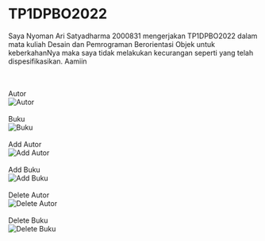 # TP1DPBO2022

Saya Nyoman Ari Satyadharma 2000831 mengerjakan TP1DPBO2022 dalam mata kuliah Desain dan Pemrograman Berorientasi Objek untuk keberkahanNya maka saya tidak melakukan kecurangan seperti yang telah dispesifikasikan. Aamiin

<br><br>
Autor
<br>
![Autor](https://user-images.githubusercontent.com/90953569/161111659-48e79106-86e4-4b29-826b-da8bf8bbc5cf.png)
<br><br>
Buku
<br>
![Buku](https://user-images.githubusercontent.com/90953569/161111693-eb5e82a7-643e-4470-a382-e5a4fd6cc0d3.png)
<br><br>
Add Autor
<br>
![Add Autor](https://user-images.githubusercontent.com/90953569/161111743-6fecc8c4-8755-470a-8006-744d37b08e86.png)
<br><br>
Add Buku
<br>
![Add Buku](https://user-images.githubusercontent.com/90953569/161111779-7115ec3c-daef-41a8-8fcd-93a842cfe8d6.png)
<br><br>
Delete Autor
<br>
![Delete Autor](https://user-images.githubusercontent.com/90953569/161111818-6c2b4ae3-6253-4ada-b63c-bfb66315876c.png)
<br><br>
Delete Buku
<br>
![Delete Buku](https://user-images.githubusercontent.com/90953569/161111855-d0acda58-b1b8-4b53-b48d-22deb358228c.png)
<br><br>
